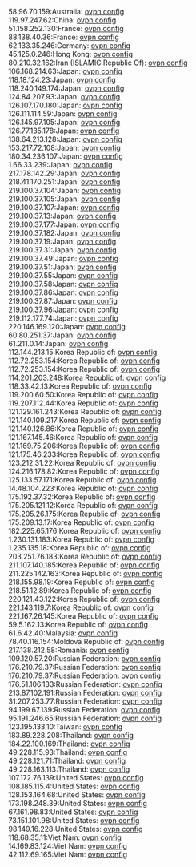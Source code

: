 58.96.70.159:Australia: [ovpn config](vpn/58_96_70_159.ovpn)  
119.97.247.62:China: [ovpn config](vpn/119_97_247_62.ovpn)  
51.158.252.130:France: [ovpn config](vpn/51_158_252_130.ovpn)  
88.138.40.36:France: [ovpn config](vpn/88_138_40_36.ovpn)  
62.133.35.246:Germany: [ovpn config](vpn/62_133_35_246.ovpn)  
45.125.0.246:Hong Kong: [ovpn config](vpn/45_125_0_246.ovpn)  
80.210.32.162:Iran (ISLAMIC Republic Of): [ovpn config](vpn/80_210_32_162.ovpn)  
106.168.214.63:Japan: [ovpn config](vpn/106_168_214_63.ovpn)  
118.18.124.23:Japan: [ovpn config](vpn/118_18_124_23.ovpn)  
118.240.149.174:Japan: [ovpn config](vpn/118_240_149_174.ovpn)  
124.84.207.93:Japan: [ovpn config](vpn/124_84_207_93.ovpn)  
126.107.170.180:Japan: [ovpn config](vpn/126_107_170_180.ovpn)  
126.111.114.59:Japan: [ovpn config](vpn/126_111_114_59.ovpn)  
126.145.97.105:Japan: [ovpn config](vpn/126_145_97_105.ovpn)  
126.77.135.178:Japan: [ovpn config](vpn/126_77_135_178.ovpn)  
138.64.213.128:Japan: [ovpn config](vpn/138_64_213_128.ovpn)  
153.217.72.108:Japan: [ovpn config](vpn/153_217_72_108.ovpn)  
180.34.236.107:Japan: [ovpn config](vpn/180_34_236_107.ovpn)  
1.66.33.239:Japan: [ovpn config](vpn/1_66_33_239.ovpn)  
217.178.142.29:Japan: [ovpn config](vpn/217_178_142_29.ovpn)  
218.41.170.251:Japan: [ovpn config](vpn/218_41_170_251.ovpn)  
219.100.37.104:Japan: [ovpn config](vpn/219_100_37_104.ovpn)  
219.100.37.105:Japan: [ovpn config](vpn/219_100_37_105.ovpn)  
219.100.37.107:Japan: [ovpn config](vpn/219_100_37_107.ovpn)  
219.100.37.13:Japan: [ovpn config](vpn/219_100_37_13.ovpn)  
219.100.37.177:Japan: [ovpn config](vpn/219_100_37_177.ovpn)  
219.100.37.182:Japan: [ovpn config](vpn/219_100_37_182.ovpn)  
219.100.37.19:Japan: [ovpn config](vpn/219_100_37_19.ovpn)  
219.100.37.31:Japan: [ovpn config](vpn/219_100_37_31.ovpn)  
219.100.37.49:Japan: [ovpn config](vpn/219_100_37_49.ovpn)  
219.100.37.51:Japan: [ovpn config](vpn/219_100_37_51.ovpn)  
219.100.37.55:Japan: [ovpn config](vpn/219_100_37_55.ovpn)  
219.100.37.58:Japan: [ovpn config](vpn/219_100_37_58.ovpn)  
219.100.37.86:Japan: [ovpn config](vpn/219_100_37_86.ovpn)  
219.100.37.87:Japan: [ovpn config](vpn/219_100_37_87.ovpn)  
219.100.37.96:Japan: [ovpn config](vpn/219_100_37_96.ovpn)  
219.112.177.74:Japan: [ovpn config](vpn/219_112_177_74.ovpn)  
220.146.169.120:Japan: [ovpn config](vpn/220_146_169_120.ovpn)  
60.80.251.37:Japan: [ovpn config](vpn/60_80_251_37.ovpn)  
61.211.0.14:Japan: [ovpn config](vpn/61_211_0_14.ovpn)  
112.144.213.15:Korea Republic of: [ovpn config](vpn/112_144_213_15.ovpn)  
112.72.253.154:Korea Republic of: [ovpn config](vpn/112_72_253_154.ovpn)  
112.72.253.154:Korea Republic of: [ovpn config](vpn/112_72_253_154.ovpn)  
114.201.203.248:Korea Republic of: [ovpn config](vpn/114_201_203_248.ovpn)  
118.33.42.13:Korea Republic of: [ovpn config](vpn/118_33_42_13.ovpn)  
119.200.60.50:Korea Republic of: [ovpn config](vpn/119_200_60_50.ovpn)  
119.207.112.44:Korea Republic of: [ovpn config](vpn/119_207_112_44.ovpn)  
121.129.161.243:Korea Republic of: [ovpn config](vpn/121_129_161_243.ovpn)  
121.140.109.217:Korea Republic of: [ovpn config](vpn/121_140_109_217.ovpn)  
121.140.126.86:Korea Republic of: [ovpn config](vpn/121_140_126_86.ovpn)  
121.167.145.46:Korea Republic of: [ovpn config](vpn/121_167_145_46.ovpn)  
121.169.75.206:Korea Republic of: [ovpn config](vpn/121_169_75_206.ovpn)  
121.175.46.233:Korea Republic of: [ovpn config](vpn/121_175_46_233.ovpn)  
123.212.31.22:Korea Republic of: [ovpn config](vpn/123_212_31_22.ovpn)  
124.216.178.82:Korea Republic of: [ovpn config](vpn/124_216_178_82.ovpn)  
125.133.57.171:Korea Republic of: [ovpn config](vpn/125_133_57_171.ovpn)  
14.48.104.223:Korea Republic of: [ovpn config](vpn/14_48_104_223.ovpn)  
175.192.37.32:Korea Republic of: [ovpn config](vpn/175_192_37_32.ovpn)  
175.205.121.12:Korea Republic of: [ovpn config](vpn/175_205_121_12.ovpn)  
175.205.26.175:Korea Republic of: [ovpn config](vpn/175_205_26_175.ovpn)  
175.209.13.17:Korea Republic of: [ovpn config](vpn/175_209_13_17.ovpn)  
182.225.65.176:Korea Republic of: [ovpn config](vpn/182_225_65_176.ovpn)  
1.230.131.183:Korea Republic of: [ovpn config](vpn/1_230_131_183.ovpn)  
1.235.135.18:Korea Republic of: [ovpn config](vpn/1_235_135_18.ovpn)  
203.251.76.183:Korea Republic of: [ovpn config](vpn/203_251_76_183.ovpn)  
211.107.140.185:Korea Republic of: [ovpn config](vpn/211_107_140_185.ovpn)  
211.225.142.163:Korea Republic of: [ovpn config](vpn/211_225_142_163.ovpn)  
218.155.98.19:Korea Republic of: [ovpn config](vpn/218_155_98_19.ovpn)  
218.51.12.89:Korea Republic of: [ovpn config](vpn/218_51_12_89.ovpn)  
220.121.43.122:Korea Republic of: [ovpn config](vpn/220_121_43_122.ovpn)  
221.143.119.7:Korea Republic of: [ovpn config](vpn/221_143_119_7.ovpn)  
221.167.26.145:Korea Republic of: [ovpn config](vpn/221_167_26_145.ovpn)  
59.5.162.13:Korea Republic of: [ovpn config](vpn/59_5_162_13.ovpn)  
61.6.42.40:Malaysia: [ovpn config](vpn/61_6_42_40.ovpn)  
78.40.116.154:Moldova Republic of: [ovpn config](vpn/78_40_116_154.ovpn)  
217.138.212.58:Romania: [ovpn config](vpn/217_138_212_58.ovpn)  
109.120.57.20:Russian Federation: [ovpn config](vpn/109_120_57_20.ovpn)  
176.210.79.37:Russian Federation: [ovpn config](vpn/176_210_79_37.ovpn)  
176.210.79.37:Russian Federation: [ovpn config](vpn/176_210_79_37.ovpn)  
176.51.106.133:Russian Federation: [ovpn config](vpn/176_51_106_133.ovpn)  
213.87.102.191:Russian Federation: [ovpn config](vpn/213_87_102_191.ovpn)  
31.207.253.77:Russian Federation: [ovpn config](vpn/31_207_253_77.ovpn)  
94.199.67.139:Russian Federation: [ovpn config](vpn/94_199_67_139.ovpn)  
95.191.246.65:Russian Federation: [ovpn config](vpn/95_191_246_65.ovpn)  
123.195.133.10:Taiwan: [ovpn config](vpn/123_195_133_10.ovpn)  
183.89.228.208:Thailand: [ovpn config](vpn/183_89_228_208.ovpn)  
184.22.100.169:Thailand: [ovpn config](vpn/184_22_100_169.ovpn)  
49.228.115.93:Thailand: [ovpn config](vpn/49_228_115_93.ovpn)  
49.228.121.71:Thailand: [ovpn config](vpn/49_228_121_71.ovpn)  
49.228.163.113:Thailand: [ovpn config](vpn/49_228_163_113.ovpn)  
107.172.76.139:United States: [ovpn config](vpn/107_172_76_139.ovpn)  
108.185.115.4:United States: [ovpn config](vpn/108_185_115_4.ovpn)  
128.153.164.68:United States: [ovpn config](vpn/128_153_164_68.ovpn)  
173.198.248.39:United States: [ovpn config](vpn/173_198_248_39.ovpn)  
67.161.98.83:United States: [ovpn config](vpn/67_161_98_83.ovpn)  
73.151.101.98:United States: [ovpn config](vpn/73_151_101_98.ovpn)  
98.149.16.228:United States: [ovpn config](vpn/98_149_16_228.ovpn)  
118.68.35.11:Viet Nam: [ovpn config](vpn/118_68_35_11.ovpn)  
14.169.83.124:Viet Nam: [ovpn config](vpn/14_169_83_124.ovpn)  
42.112.69.165:Viet Nam: [ovpn config](vpn/42_112_69_165.ovpn)  
